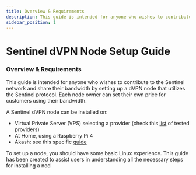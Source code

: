 ```yaml
---
title: Overview & Requirements
description: This guide is intended for anyone who wishes to contribute to the Sentinel Network and share their bandwidth by setting up a dVPN node
sidebar_position: 1
---
```


# Sentinel dVPN Node Setup Guide

### Overview & Requirements

This guide is intended for anyone who wishes to contribute to the Sentinel network and share their bandwidth by setting up a dVPN node that utilizes the Sentinel protocol. Each node owner can set their own price for customers using their bandwidth.

A Sentinel dVPN node can be installed on:
- Virtual Private Server (VPS) selecting a provider (check this [list](https://cryptpad.fr/sheet/#/2/sheet/edit/5Exc+RslM-bhp301wGl6i0Ui/) of tested providers)
- At Home, using a Raspberry Pi 4
- Akash: see this specific [guide](/docs/category/node-setup-on-akash)

To set up a node, you should have some basic Linux experience. This guide has been created to assist users in understanding all the necessary steps for installing a nod